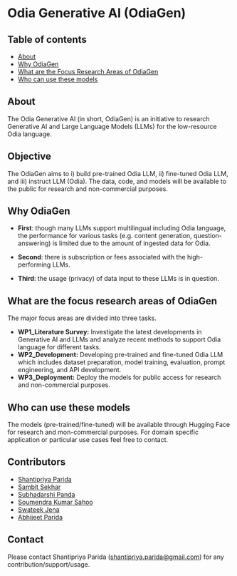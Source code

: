 # Odia Generative AI (OdiaGen)


## Table of contents
* [About](#about)
* [Why OdiaGen](#why-odiagen)
* [What are the Focus Research Areas of OdiaGen](#what-are-the-focus-research-areas-of-odiagen)
* [Who can use these models](#who-can-use-these-models)


## About
The Odia Generative AI (in short, OdiaGen) is an initiative to research Generative AI and Large Language Models (LLMs) for the low-resource Odia language.

## Objective
The OdiaGen aims to i) build pre-trained Odia LLM, ii) fine-tuned Odia LLM, and iii) instruct LLM (Odia). The data, code, and models will be available to the public for research and non-commercial purposes.  

## Why OdiaGen

* **First**: though many LLMs support multilingual including Odia language, the performance for various tasks (e.g. content generation, question-answering) is limited due to the amount of ingested data for Odia. 
* **Second**: there is subscription or fees associated with the high-performing LLMs.

* **Third**: the usage (privacy) of data input to these LLMs is in question.

## What are the focus research areas of OdiaGen
The major focus areas are divided into three tasks.

*  **WP1_Literature Survey:** Investigate the latest developments in Generative AI and LLMs and analyze recent methods to support Odia language for different tasks. 
*  **WP2_Development:** Developing pre-trained and fine-tuned Odia LLM which includes dataset preparation, model training, evaluation, prompt engineering, and API development. 
*  **WP3_Deployment:** Deploy the models for public access for research and non-commercial purposes.

## Who can use these models
The models (pre-trained/fine-tuned) will be available through Hugging Face for research and mon-commercial purposes. For domain specific application or particular use cases feel free to contact. 

## Contributors
* [Shantipriya Parida](https://www.linkedin.com/in/shantipriya-parida-9781a9127/)
* [Sambit Sekhar](https://www.linkedin.com/in/sambit-sekhar-ai/)
* [Subhadarshi Panda](https://www.linkedin.com/in/subhadarshi-panda-1ba5091a/)
* [Soumendra Kumar Sahoo](https://www.linkedin.com/in/soumendrak/)
* [Swateek Jena](https://www.linkedin.com/in/swateek/)
* [Abhijeet Parida](https://www.linkedin.com/in/a-parida/)

## Contact
Please contact Shantipriya Parida (shantipriya.parida@gmail.com) for any contribution/support/usage.
